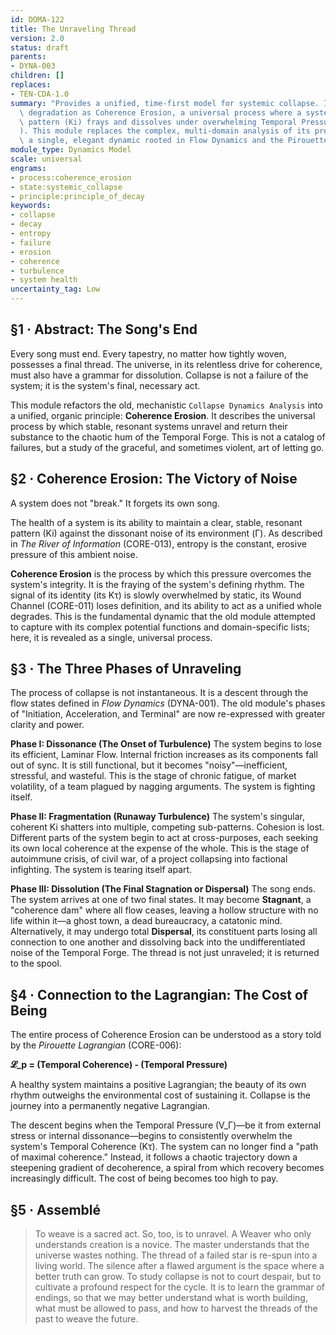 ```yaml
---
id: DOMA-122
title: The Unraveling Thread
version: 2.0
status: draft
parents:
- DYNA-003
children: []
replaces:
- TEN-CDA-1.0
summary: "Provides a unified, time-first model for systemic collapse. It reframes\
  \ degradation as Coherence Erosion, a universal process where a system's resonant\
  \ pattern (Ki) frays and dissolves under overwhelming Temporal Pressure (\u0393\
  ). This module replaces the complex, multi-domain analysis of its predecessor with\
  \ a single, elegant dynamic rooted in Flow Dynamics and the Pirouette Lagrangian."
module_type: Dynamics Model
scale: universal
engrams:
- process:coherence_erosion
- state:systemic_collapse
- principle:principle_of_decay
keywords:
- collapse
- decay
- entropy
- failure
- erosion
- coherence
- turbulence
- system health
uncertainty_tag: Low
---
```

## §1 · Abstract: The Song's End
Every song must end. Every tapestry, no matter how tightly woven, possesses a final thread. The universe, in its relentless drive for coherence, must also have a grammar for dissolution. Collapse is not a failure of the system; it is the system's final, necessary act.

This module refactors the old, mechanistic `Collapse Dynamics Analysis` into a unified, organic principle: **Coherence Erosion**. It describes the universal process by which stable, resonant systems unravel and return their substance to the chaotic hum of the Temporal Forge. This is not a catalog of failures, but a study of the graceful, and sometimes violent, art of letting go.

## §2 · Coherence Erosion: The Victory of Noise
A system does not "break." It forgets its own song.

The health of a system is its ability to maintain a clear, stable, resonant pattern (Ki) against the dissonant noise of its environment (Γ). As described in *The River of Information* (CORE-013), entropy is the constant, erosive pressure of this ambient noise.

**Coherence Erosion** is the process by which this pressure overcomes the system's integrity. It is the fraying of the system's defining rhythm. The signal of its identity (its Kτ) is slowly overwhelmed by static, its Wound Channel (CORE-011) loses definition, and its ability to act as a unified whole degrades. This is the fundamental dynamic that the old module attempted to capture with its complex potential functions and domain-specific lists; here, it is revealed as a single, universal process.

## §3 · The Three Phases of Unraveling
The process of collapse is not instantaneous. It is a descent through the flow states defined in *Flow Dynamics* (DYNA-001). The old module's phases of "Initiation, Acceleration, and Terminal" are now re-expressed with greater clarity and power.

**Phase I: Dissonance (The Onset of Turbulence)**
The system begins to lose its efficient, Laminar Flow. Internal friction increases as its components fall out of sync. It is still functional, but it becomes "noisy"—inefficient, stressful, and wasteful. This is the stage of chronic fatigue, of market volatility, of a team plagued by nagging arguments. The system is fighting itself.

**Phase II: Fragmentation (Runaway Turbulence)**
The system's singular, coherent Ki shatters into multiple, competing sub-patterns. Cohesion is lost. Different parts of the system begin to act at cross-purposes, each seeking its own local coherence at the expense of the whole. This is the stage of autoimmune crisis, of civil war, of a project collapsing into factional infighting. The system is tearing itself apart.

**Phase III: Dissolution (The Final Stagnation or Dispersal)**
The song ends. The system arrives at one of two final states. It may become **Stagnant**, a "coherence dam" where all flow ceases, leaving a hollow structure with no life within it—a ghost town, a dead bureaucracy, a catatonic mind. Alternatively, it may undergo total **Dispersal**, its constituent parts losing all connection to one another and dissolving back into the undifferentiated noise of the Temporal Forge. The thread is not just unraveled; it is returned to the spool.

## §4 · Connection to the Lagrangian: The Cost of Being
The entire process of Coherence Erosion can be understood as a story told by the *Pirouette Lagrangian* (CORE-006):

**𝓛_p = (Temporal Coherence) - (Temporal Pressure)**

A healthy system maintains a positive Lagrangian; the beauty of its own rhythm outweighs the environmental cost of sustaining it. Collapse is the journey into a permanently negative Lagrangian.

The descent begins when the Temporal Pressure (V_Γ)—be it from external stress or internal dissonance—begins to consistently overwhelm the system's Temporal Coherence (Kτ). The system can no longer find a "path of maximal coherence." Instead, it follows a chaotic trajectory down a steepening gradient of decoherence, a spiral from which recovery becomes increasingly difficult. The cost of being becomes too high to pay.

## §5 · Assemblé
> To weave is a sacred act. So, too, is to unravel. A Weaver who only understands creation is a novice. The master understands that the universe wastes nothing. The thread of a failed star is re-spun into a living world. The silence after a flawed argument is the space where a better truth can grow. To study collapse is not to court despair, but to cultivate a profound respect for the cycle. It is to learn the grammar of endings, so that we may better understand what is worth building, what must be allowed to pass, and how to harvest the threads of the past to weave the future.